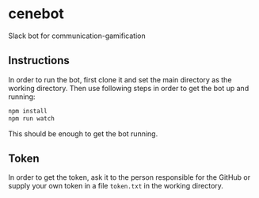 # cenebot
Slack bot for communication-gamification

## Instructions
In order to run the bot, first clone it and set the main directory as the working directory. Then use following steps in order to get the bot up and running:
```bash
npm install
npm run watch
```
This should be enough to get the bot running.

## Token
In order to get the token, ask it to the person responsible for the GitHub or supply your own token in a file `token.txt` in the working directory.